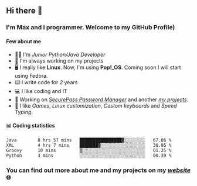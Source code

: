 ## Hi there 👋
### I'm Max and I programmer. Welcome to my GitHub Profile)

#### **Few about me**
- 👨‍💻 I'm _Junior Python/Java Developer_
- 📁 I'm always working on my projects
- 🖥️ I really like **Linux**. Now, I'm using **Pop!_OS**. Coming soon I will start using Fedora.
- ⌨️ I write code for _2_ years
- 💻 I like coding and IT
- 📃 Working on *[SecurePass Password Manager](https://github.com/merive/SecurePass)* and another *[my projects](https://merive.herokuapp.com/projects)*.
- 👾 I like _Games_, _Linux customization_, _Custom keyboards_ and _Speed Typing_.

#### 📊 **Coding statistics**
<!--START_SECTION:waka-->
```text
Java        8 hrs 57 mins   ████████████████▓░░░░░░░░   67.06 % 
XML         4 hrs 7 mins    ███████▓░░░░░░░░░░░░░░░░░   30.95 % 
Groovy      10 mins         ▒░░░░░░░░░░░░░░░░░░░░░░░░   01.35 % 
Python      3 mins          ░░░░░░░░░░░░░░░░░░░░░░░░░   00.39 % 
```
<!--END_SECTION:waka-->

### **You can find out more about me and my projects on my _[website](https://merive.herokuapp.com/)_ 🌐**
